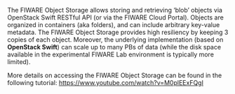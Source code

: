 The FIWARE Object Storage allows storing and retrieving ‘blob’ objects via
OpenStack Swift RESTful API (or via the FIWARE Cloud Portal). Objects are
organized in containers (aka folders), and can include arbitrary key-value
metadata. The FIWARE Object Storage provides high resiliency by keeping 3 copies
of each object. Moreover, the underlying implementation (based on **OpenStack
Swift**) can scale up to many PBs of data (while the disk space available in the
experimental FIWARE Lab environment is typically more limited).

More details on accessing the FIWARE Object Storage can be found in the
following tutorial: https://www.youtube.com/watch?v=M0plEExFQgI
